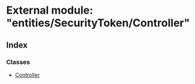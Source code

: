 # External module: "entities/SecurityToken/Controller"

## Index

### Classes

- [Controller](../classes/_entities_securitytoken_controller_.controller.md)
